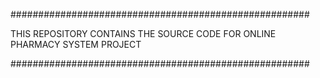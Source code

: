 ######################################################

THIS REPOSITORY CONTAINS THE SOURCE CODE FOR ONLINE PHARMACY SYSTEM PROJECT

######################################################
